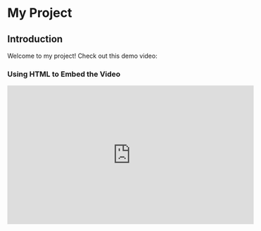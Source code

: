# My Project

## Introduction

Welcome to my project! Check out this demo video:

### Using HTML to Embed the Video

<iframe width="560" height="315" src="https://youtu.be/5xwmuKZXdIc?si=KxGB07hNDzY2iEi6" frameborder="0" allow="accelerometer; autoplay; clipboard-write; encrypted-media; gyroscope; picture-in-picture" allowfullscreen></iframe>
